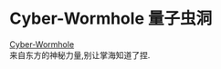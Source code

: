# Cyber-Wormhole 量子虫洞
[Cyber-Wormhole](https://github.com/xiao-chopin/Cyber-Wormhole)  
来自东方的神秘力量,别让掌海知道了捏.
